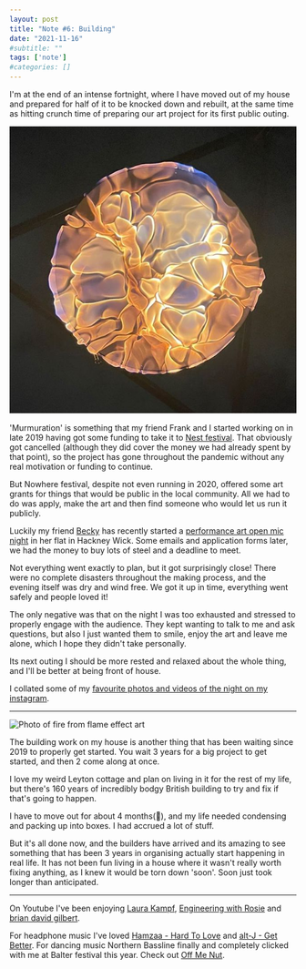 ```yaml
---
layout: post
title: "Note #6: Building"
date: "2021-11-16"
#subtitle: ""
tags: ['note']
#categories: []
---
```


I'm at the end of an intense fortnight, where I have moved out of my house and prepared for half of it to be knocked down and rebuilt, at the same time as hitting crunch time of preparing our art project for its first public outing.

![Photo of fire from flame effect art](/img/posts/fire.jpg#align-right)

'Murmuration' is something that my friend Frank and I started working on in late 2019 having got some funding to take it to [Nest festival](https://www.burningnest.co.uk/). That obviously got cancelled (although they did cover the money we had already spent by that point), so the project has gone throughout the pandemic without any real motivation or funding to continue.

But Nowhere festival, despite not even running in 2020, offered some art grants for things that would be public in the local community. All we had to do was apply, make the art and then find someone who would let us run it publicly.

Luckily my friend [Becky](https://www.beckyobrien.co.uk/about) has recently started a [performance art open mic night](https://www.instagram.com/runt_of_thelitter/) in her flat in Hackney Wick. Some emails and application forms later, we had the money to buy lots of steel and a deadline to meet.

Not everything went exactly to plan, but it got surprisingly close! There were no complete disasters throughout the making process, and the evening itself was dry and wind free. We got it up in time, everything went safely and people loved it!

The only negative was that on the night I was too exhausted and stressed to properly engage with the audience. They kept wanting to talk to me and ask questions, but also I just wanted them to smile, enjoy the art and leave me alone, which I hope they didn't take personally.

Its next outing I should be more rested and relaxed about the whole thing, and I'll be better at being front of house.

I collated some of my [favourite photos and videos of the night on my instagram](https://www.instagram.com/p/CWL3w3JMs6R/).

---

![Photo of fire from flame effect art](/img/posts/garden-demolition.jpg#align-left)

The building work on my house is another thing that has been waiting since 2019 to properly get started. You wait 3 years for a big project to get started, and then 2 come along at once.

I love my weird Leyton cottage and plan on living in it for the rest of my life, but there's 160 years of incredibly bodgy British building to try and fix if that's going to happen.

I have to move out for about 4 months(🤞), and my life needed condensing and packing up into boxes. I had accrued a lot of stuff.

But it's all done now, and the builders have arrived and its amazing to see something that has been 3 years in organising actually start happening in real life. It has not been fun living in a house where it wasn't really worth fixing anything, as I knew it would be torn down 'soon'. Soon just took longer than anticipated.

---

On Youtube I've been enjoying [Laura Kampf](https://www.youtube.com/c/laurakampf), [Engineering with Rosie](https://www.youtube.com/c/EngineeringwithRosie) and [brian david gilbert](https://www.youtube.com/watch?v=ml7bK1jg69I&list=LL).

For headphone music I've loved [Hamzaa - Hard To Love](https://www.youtube.com/watch?v=YURpgEc_zL8&list=PLtc4NRSeeLJEgEZvU10NBnPljOinPLtS6) and [alt-J - Get Better](https://www.youtube.com/watch?v=OQcTc9u2Zu8). For dancing music Northern Bassline finally and completely clicked with me at Balter festival this year. Check out [Off Me Nut](https://soundcloud.com/offmenutrecords).
